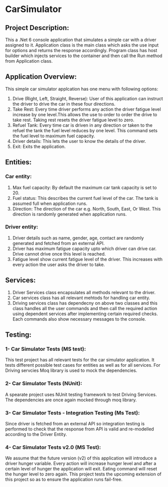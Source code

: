 # CarSimulator

## Project Description:
This a .Net 6 console application that simulates a simple car with a driver assigned to it. Application class is the main class which asks the use input for options and returns the response accordingly. Program class has host builder which injects services to the container and then call the Run method from Application class.

## Application Overview:
This simple car simulator applcation has one menu with following options:
1. Drive (Right, Left, Straight, Reverse): User of this application can instruct the driver to drive the car in these four directions. 
2. Take Rest: Every time driver performs any action the driver fatigue level increase by one level.This allows the use to order to order the drive to take rest. Taking rest resets the driver fatigue level to zero.
3. Refuel Tank: Every time car is driven in any direction or taken to the refuel the tank the fuel level reduces by one level. This command sets the fuel level to maximum fuel capacity.
4. Driver details: This lets the user to know the details of the driver.
5. Exit: Exits the application.


## Entities:
### Car entity:
1. Max fuel capacity: By default the maximum car tank capacity is set to 20.
2. Fuel status: This describes the current fuel level of the car. The tank is assumed full when application runs.
3. Direction: The direction of the car e.g. North, South, East, Or West. This direction is randomly generated when application runs.

### Driver entity:
1. Driver details such as name, gender, age, contact are randomly generated and fetched from an external API.
2. Driver has maximum fatigue capacity upto which driver can drive car. Drive cannot drive once this level is reached.
3. Fatigue level show current fatigue level of the driver. This increases with every action the user asks the driver to take.

## Services:
1. Driver Services class encapsulates all methods relevant to the driver.
2. Car services class has all relevant mehtods for handling car entity.
3. Driving services class has dependecny on above two classes and this class handles all the user commands and then call the required action using dependent services after implementing certain required checks. Each commands also show necessary messages to the console.

## Testing:
### 1- Car Simulator Tests (MS test):
This test project has all relevant tests for the car simulator application. It tests different possible test cases for entities as well as for all services. For Driving servcies Moq library is used to mock the dependencies.

### 2- Car Simulator Tests (NUnit):
A spearate project uses NUnit testing framework to test Driving Services. The dependencies are once again mocked through moq library.

### 3- Car Simulator Tests - Integration Testing (Ms Test):
Since driver is fetched from an external API so integration testing is performed to check that the response from API is valid and re-modelled according to the Driver Entity.

### 4- Car Simulator Tests v2.0 (MS Test):
We assume that the future version (v2) of this application will introduce a driver hunger variable. Every action will increase hunger level and after a certain level of hunger the application will exit. Eating command will reset the hunger level to zero again. This project tests the upcoming extension of this project so as to ensure the application runs fail-free.
